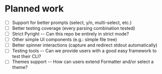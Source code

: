 # Planned work

- [ ] Support for better prompts (select, y/n, multi-select, etc.)
- [ ] Better testing coverage (every parsing combination tested)
- [ ] Strict Pyright -- Can this repo be entirely in strict mode?
- [ ] Other simple UI components (e.g.: simple file tree)
- [ ] Better spinner interactions (capture and redirect stdout automatically)
- [ ] Testing tools -- Can we provide users with a good easy framework to test their CLI?
- [ ] Themes support -- How can users extend Formatter and/or select a theme?
